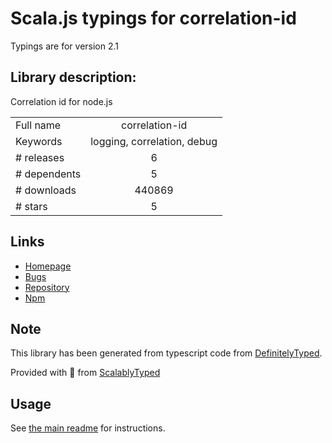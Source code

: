 
# Scala.js typings for correlation-id

Typings are for version 2.1

## Library description:
Correlation id for node.js

|                    |                 |
| ------------------ | :-------------: |
| Full name          | correlation-id |
| Keywords           | logging, correlation, debug |
| # releases         | 6 |
| # dependents       | 5 |
| # downloads        | 440869 |
| # stars            | 5 |

## Links
- [Homepage](https://github.com/toboid/correlation-id#readme)
- [Bugs](https://github.com/toboid/correlation-id/issues)
- [Repository](https://github.com/toboid/correlation-id)
- [Npm](https://www.npmjs.com/package/correlation-id)
    


## Note
This library has been generated from typescript code from [DefinitelyTyped](https://definitelytyped.org).

Provided with :purple_heart: from [ScalablyTyped](https://github.com/oyvindberg/ScalablyTyped)

## Usage
See [the main readme](../../readme.md) for instructions.


